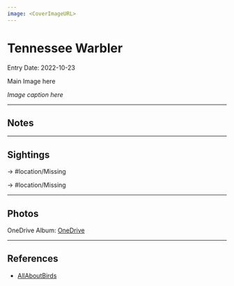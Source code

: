 ```yaml
---
image: <CoverImageURL>
---
```


# Tennessee Warbler
Entry Date: 2022-10-23

Main Image here

*Image caption here*

---------------------------------------------------------------
## Notes

---------------------------------------------------------------
## Sightings

-> #location/Missing

-> #location/Missing

---------------------------------------------------------------
## Photos
OneDrive Album: [OneDrive](linkhere)

---------------------------------------------------------------
## References
- [AllAboutBirds](linkUrl)